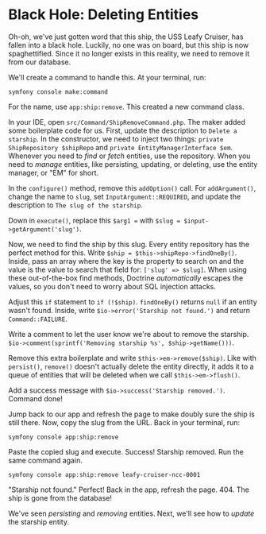 # Black Hole: Deleting Entities

Oh-oh, we've just gotten word that this ship, the USS Leafy Cruiser, has fallen
into a black hole. Luckily, no one was on board, but this ship is now spaghettified.
Since it no longer exists in this reality, we need to remove it from our database.

We'll create a command to handle this. At your terminal, run:

```terminal
symfony console make:command
```

For the name, use `app:ship:remove`. This created a new command class.

In your IDE, open `src/Command/ShipRemoveCommand.php`. The maker added some
boilerplate code for us. First, update the description to `Delete a starship`.
In the constructor, we need to inject two things: `private ShipRepository $shipRepo`
and `private EntityManagerInterface $em`. Whenever you need to _find_ or _fetch_ entities,
use the repository. When you need to _manage_ entities, like persisting, updating,
or deleting, use the entity manager, or "EM" for short.

In the `configure()` method, remove this `addOption()` call. For `addArgument()`,
change the name to `slug`, set `InputArgument::REQUIRED`, and update the description
to `The slug of the starship`.

Down in `execute()`, replace this `$arg1 =` with `$slug = $input->getArgument('slug')`.

Now, we need to find the ship by this slug. Every entity repository has the perfect
method for this. Write `$ship = $this->shipRepo->findOneBy()`. Inside, pass an array
where the key is the property to search on and the value is the value to search that field
for: `['slug' => $slug]`. When using these out-of-the-box find methods, Doctrine _automatically_
escapes the values, so you don't need to worry about SQL injection attacks.

Adjust this `if` statement to `if (!$ship)`. `findOneBy()` returns `null` if an entity
wasn't found. Inside, write `$io->error('Starship not found.')` and return `Command::FAILURE`.

Write a comment to let the user know we're about to remove the starship.
`$io->comment(sprintf('Removing starship %s', $ship->getName()))`.

Remove this extra boilerplate and write `$this->em->remove($ship)`. Like with `persist()`,
`remove()` doesn't actually delete the entity directly, it adds it to a queue of entities
that will be deleted when we call `$this->em->flush()`.

Add a success message with `$io->success('Starship removed.')`. Command done!

Jump back to our app and refresh the page to make doubly sure the ship is still there.
Now, copy the slug from the URL. Back in your terminal, run:

```terminal
symfony console app:ship:remove
```

Paste the copied slug and execute. Success! Starship removed. Run the same command
again.

```terminal
symfony console app:ship:remove leafy-cruiser-ncc-0001
```

"Starship not found." Perfect! Back in the app, refresh the page. 404. The ship is gone
from the database!

We've seen _persisting_ and _removing_ entities. Next, we'll see how to _update_ the starship
entity.
